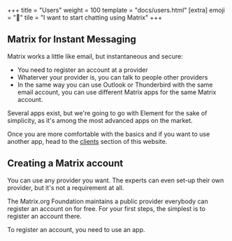 +++
title = "Users"
weight = 100
template = "docs/users.html"
[extra]
emoji = "🧑"
tile = "I want to start chatting using Matrix"
+++

## Matrix for Instant Messaging

Matrix works a little like email, but instantaneous and secure:
- You need to register an account at a provider
- Whaterver your provider is, you can talk to people other providers
- In the same way you can use Outlook or Thunderbird with the same email
  account, you can use different Matrix apps for the same Matrix account.

Several apps exist, but we're going to go with Element for the sake of
simplicity, as it's among the most advanced apps on the market.

Once you are more comfortable with the basics and if you want to use another
app, head to the [clients](/ecosystem/clients) section of this website.

## Creating a Matrix account

You can use any provider you want. The experts can even set-up their own
provider, but it's not a requirement at all.

The Matrix.org Foundation maintains a public provider everybody can register
an account on for free. For your first steps, the simplest is to register an
account there.

To register an account, you need to use an app.
